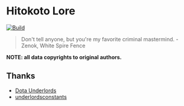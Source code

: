 # Hitokoto Lore

[![Build](https://github.com/lawvs/hitokoto-lore/actions/workflows/build.yml/badge.svg)](https://github.com/lawvs/hitokoto-lore/actions/workflows/build.yml)

> Don't tell anyone, but you're my favorite criminal mastermind. - Zenok, White Spire Fence

**NOTE: all data copyrights to original authors.**

## Thanks

- [Dota Underlords](https://underlords.com/)
- [underlordsconstants](https://github.com/odota/underlordsconstants)
